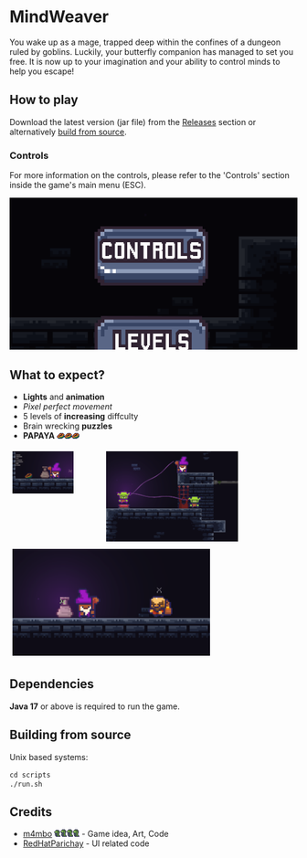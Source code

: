 
# MindWeaver

You wake up as a mage, trapped deep within the confines of a dungeon ruled by goblins. Luckily, your butterfly companion has managed to set you free. It is now up to your imagination and your ability to control minds to help you escape!

## How to play

Download the latest version (jar file) from the [Releases](https://github.com/m4mbo/mind-weaver/releases) section or alternatively [build from source](#building-from-source).

### Controls

For more information on the controls, please refer to the 'Controls' section inside the game's main menu (ESC).

![controls](assets/github/controls.png)

## What to expect?

* **Lights** and **animation** 
* *Pixel perfect movement*
* 5 levels of **increasing** diffculty 
* Brain wrecking **puzzles** 
* **PAPAYA** ![ppy](assets/Items/papaya.png)![ppy](assets/Items/papaya.png)![ppy](assets/Items/papaya.png)

<div style="display: flex; justify-content: center;">
    <div style="flex: 0 1 auto; padding: 5px;">
        <img src="assets/github/papaya.png" style="width: 70%;" />
    </div>
    <div style="flex: 0 1 auto; padding: 5px;">
        <img src="assets/github/puzzles.png" style="width: 70%;" />
    </div>
</div>

<div style="display: flex; justify-content: center;">
    <div style="flex: 0 1 auto; padding: 5px;">
        <img src="assets/github/lights.png" style="width: 70%;" />
    </div>
</div>






## Dependencies

**Java 17** or above is required to run the game.

## Building from source 

Unix based systems:

```
cd scripts
./run.sh
```

## Credits

* [m4mbo](https://github.com/m4mbo) ![ppy](assets/Items/bug.png) - Game idea, Art, Code
* [RedHatParichay](https://github.com/RedHatParichay) - UI related code


